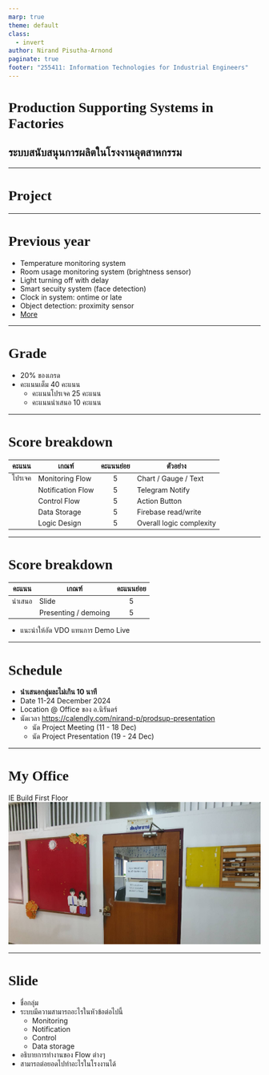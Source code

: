 ```yaml
---
marp: true
theme: default
class:
  - invert
author: Nirand Pisutha-Arnond
paginate: true
footer: "255411: Information Technologies for Industrial Engineers"
---
```


<style>
@import url('https://fonts.googleapis.com/css2?family=Prompt:ital,wght@0,100;0,300;0,400;0,700;1,100;1,300;1,400;1,700&display=swap');

    :root {
    font-family: Prompt;
    --hl-color: #D57E7E;
}
h1 {
  font-family: Prompt
}
</style>

# Production Supporting Systems in Factories

## ระบบสนับสนุนการผลิตในโรงงานอุตสาหกรรม

---

# Project

---

# Previous year

- Temperature monitoring system
- Room usage monitoring system (brightness sensor)
- Light turning off with delay
- Smart secuity system (face detection)
- Clock in system: ontime or late
- Object detection: proximity sensor
- [More](https://www.youtube.com/playlist?list=PLNGLpHQhvGrtqn6UYxUYXm7C0auAYrh_O)

---

# Grade

- 20% ของเกรด
- คะแนนเต็ม 40 คะแนน
  - คะแนนโปรเจค 25 คะแนน
  - คะแนนนำเสนอ 10 คะแนน

---

# Score breakdown

| คะแนน  | เกณฑ์             | คะแนนย่อย | ตัวอย่าง                 |
| ------ | ----------------- | :-------: | ------------------------ |
| โปรเจค | Monitoring Flow   |     5     | Chart / Gauge / Text     |
|        | Notification Flow |     5     | Telegram Notify          |
|        | Control Flow      |     5     | Action Button            |
|        | Data Storage      |     5     | Firebase read/write      |
|        | Logic Design      |     5     | Overall logic complexity |

---

# Score breakdown

| คะแนน  | เกณฑ์                | คะแนนย่อย |
| ------ | -------------------- | :-------: |
| นำเสนอ | Slide                |     5     |
|        | Presenting / demoing |     5     |

- แนะนำให้อัด VDO แทนการ Demo Live

---

# Schedule

- **นำเสนอกลุ่มละไม่เกิน 10 นาที**
- Date 11-24 December 2024
- Location @ Office ของ อ.นิรันดร์
- นัดเวลา https://calendly.com/nirand-p/prodsup-presentation
  - นัด Project Meeting (11 - 18 Dec)
  - นัด Project Presentation (19 - 24 Dec)

---

# My Office

IE Build First Floor
![bg contain right:50%](./img/nr.jpg)

---

# Slide

- ชื่อกลุ่ม
- ระบบมีความสามารถอะไรในหัวข้อต่อไปนี้
  - Monitoring
  - Notification
  - Control
  - Data storage
- อธิบายการทำงานของ Flow ต่างๆ
- สามารถต่อยอดไปทำอะไรในโรงงานได้
